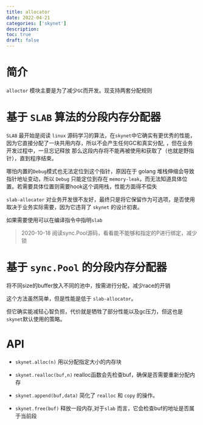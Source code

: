 ```yaml
---
title: allocator
date: 2022-04-21
categories: ['skynet']
description: 
toc: true
draft: false
---
```




# 简介

`alloctor` 模块主要是为了减少`GC`而开发。现支持两套分配规则



# 基于 `SLAB` 算法的分段内存分配器

`SLAB` 最开始是阅读 `linux` 源码学习的算法，在`skynet`中它确实有更优秀的性能，因为它直接分配了一块共用内存，所以不会产生任何GC和真实分配,
，但在业务开发过程中，一旦忘记释放 那么这段内存将不能再被使用和获取了（也就是野指针），直到程序结束。

哪怕内置的`Debug`模式也无法定位到这个指针，原因在于 golang 堆栈伸缩会导致指针地址变动，所以 `Debug` 只能定位到存在 `memory-leak`，而无法知道具体位置。若需要具体位置则需要hook这个调用栈，性能方面得不偿失

`slab-allocator` 对业务开发很不友好，最终只是将它保留作为可选项，是否使用取决于业务实际需要，因为它违背了 `skynet` 的设计初衷。

如果需要使用可以在编译指令中指明`slab`


> 2020-10-18 阅读sync.Pool源码，看看能不能够和指定的P进行绑定，减少锁


# 基于 `sync.Pool` 的分段内存分配器

将不同size的buffer放入不同的池中，按需进行分配，减少race的开销

这个方法虽然简单，但是性能是低于 `slab-allocator`。

但它确实能减轻心智负担，代价就是牺牲了部分性能以及gc压力，但这也是`skynet`默认使用的策略。



# API

+ `skynet.alloc(n)` 用以分配指定大小的内存块

+ `skynet.realloc(buf,n)` realloc函数会先检查buf，确保是否需要重新分配内存

+ `skynet.append(buf,data)` 简化了 `realloc` 和 `copy` 的操作。

+ `skynet.free(buf)` 释放一段内存,对于`slab` 而言，它会检查buf的地址是否属于当前段
